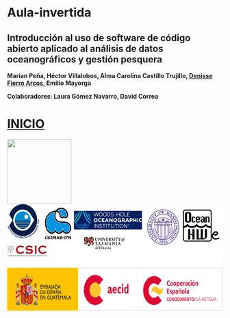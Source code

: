 # Aula-invertida
## Introducción al uso de software de código abierto aplicado al análisis de datos oceanográficos y gestión pesquera

**Marian Peña, Héctor Villalobos, Alma Carolina Castillo Trujillo, [Denisse Fierro Arcos](https://github.com/lidefi87), Emilio Mayorga** 

**Colaboradores: Laura Gómez Navarro, David Correa**

# [INICIO](Indice.md)



<img     style="float: left;" src="https://user-images.githubusercontent.com/1233089/202459774-7813b9db-b1aa-4e66-9785-a3794c16b124.png" width="150" height="150"> 

<img     style="float: left;" src="instituciones.png" width="500" height="150"> 

<img     style="float: right;" src="EMB GUATEMALA + AECID + CF LA ANTIGUA-01.png" width="600" height="100">
